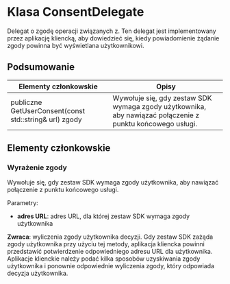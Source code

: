 # <a name="class-consentdelegate"></a>Klasa ConsentDelegate 
Delegat o zgodę operacji związanych z.
Ten delegat jest implementowany przez aplikację kliencką, aby dowiedzieć się, kiedy powiadomienie żądanie zgody powinna być wyświetlana użytkownikowi.
  
## <a name="summary"></a>Podsumowanie
 Elementy członkowskie                        | Opisy                                
--------------------------------|---------------------------------------------
 publiczne GetUserConsent(const std::string& url) zgody  |  Wywołuje się, gdy zestaw SDK wymaga zgody użytkownika, aby nawiązać połączenie z punktu końcowego usługi.
  
## <a name="members"></a>Elementy członkowskie
  
### <a name="consent"></a>Wyrażenie zgody
Wywołuje się, gdy zestaw SDK wymaga zgody użytkownika, aby nawiązać połączenie z punktu końcowego usługi.

Parametry:  
* **adres URL**: adres URL, dla której zestaw SDK wymaga zgody użytkownika



  
**Zwraca**: wyliczenia zgody użytkownika decyzji.
Gdy zestaw SDK zażąda zgody użytkownika przy użyciu tej metody, aplikacja kliencka powinni przedstawić potwierdzenie odpowiedniego adresu URL dla użytkownika. Aplikacje klienckie należy podać kilka sposobów uzyskiwania zgody użytkownika i ponownie odpowiednie wyliczenia zgody, który odpowiada decyzja użytkownika.